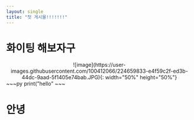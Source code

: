 ```yaml
---
layout: single
title: "첫 게시물!!!!!!!"
---
```


# 화이팅 해보자구

<center>
![image](https://user-images.githubusercontent.com/100412066/224659833-e4f59c2f-ed3b-44dc-9aad-5f1405e74bab.JPG){: width="50%" height="50%"}
</center>  
~~~py
print("hello"
~~~

# 안녕 

